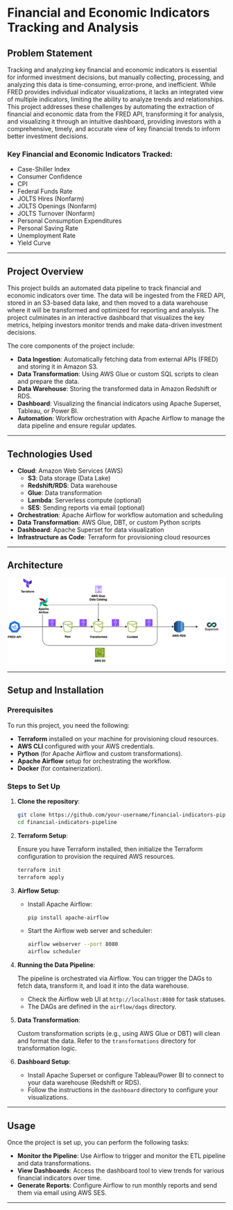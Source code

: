 # Financial and Economic Indicators Tracking and Analysis

## Problem Statement

Tracking and analyzing key financial and economic indicators is essential for informed investment decisions, but manually collecting, processing, and analyzing this data is time-consuming, error-prone, and inefficient. While FRED provides individual indicator visualizations, it lacks an integrated view of multiple indicators, limiting the ability to analyze trends and relationships. This project addresses these challenges by automating the extraction of financial and economic data from the FRED API, transforming it for analysis, and visualizing it through an intuitive dashboard, providing investors with a comprehensive, timely, and accurate view of key financial trends to inform better investment decisions.

### Key Financial and Economic Indicators Tracked:
- Case-Shiller Index
- Consumer Confidence
- CPI
- Federal Funds Rate
- JOLTS Hires (Nonfarm)
- JOLTS Openings (Nonfarm)
- JOLTS Turnover (Nonfarm)
- Personal Consumption Expenditures
- Personal Saving Rate
- Unemployment Rate
- Yield Curve

---

## Project Overview

This project builds an automated data pipeline to track financial and economic indicators over time. The data will be ingested from the FRED API, stored in an S3-based data lake, and then moved to a data warehouse where it will be transformed and optimized for reporting and analysis. The project culminates in an interactive dashboard that visualizes the key metrics, helping investors monitor trends and make data-driven investment decisions.

The core components of the project include:
- **Data Ingestion**: Automatically fetching data from external APIs (FRED) and storing it in Amazon S3.
- **Data Transformation**: Using AWS Glue or custom SQL scripts to clean and prepare the data.
- **Data Warehouse**: Storing the transformed data in Amazon Redshift or RDS.
- **Dashboard**: Visualizing the financial indicators using Apache Superset, Tableau, or Power BI.
- **Automation**: Workflow orchestration with Apache Airflow to manage the data pipeline and ensure regular updates.

---

## Technologies Used

- **Cloud**: Amazon Web Services (AWS)
  - **S3**: Data storage (Data Lake)
  - **Redshift/RDS**: Data warehouse
  - **Glue**: Data transformation
  - **Lambda**: Serverless compute (optional)
  - **SES**: Sending reports via email (optional)
- **Orchestration**: Apache Airflow for workflow automation and scheduling
- **Data Transformation**: AWS Glue, DBT, or custom Python scripts
- **Dashboard**: Apache Superset for data visualization
- **Infrastructure as Code**: Terraform for provisioning cloud resources

---

## Architecture

![Architecture Diagram](https://github.com/eulloa10/financial-data-pipeline/blob/main/fred_fdp_architecture_diagram.png?raw=true)

---

## Setup and Installation

### Prerequisites

To run this project, you need the following:

- **Terraform** installed on your machine for provisioning cloud resources.
- **AWS CLI** configured with your AWS credentials.
- **Python** (for Apache Airflow and custom transformations).
- **Apache Airflow** setup for orchestrating the workflow.
- **Docker** (for containerization).

### Steps to Set Up

1. **Clone the repository**:

    ```bash
    git clone https://github.com/your-username/financial-indicators-pipeline.git
    cd financial-indicators-pipeline
    ```

2. **Terraform Setup**:

    Ensure you have Terraform installed, then initialize the Terraform configuration to provision the required AWS resources.

    ```bash
    terraform init
    terraform apply
    ```

3. **Airflow Setup**:

    - Install Apache Airflow:

      ```bash
      pip install apache-airflow
      ```

    - Start the Airflow web server and scheduler:

      ```bash
      airflow webserver --port 8080
      airflow scheduler
      ```

4. **Running the Data Pipeline**:

    The pipeline is orchestrated via Airflow. You can trigger the DAGs to fetch data, transform it, and load it into the data warehouse.

    - Check the Airflow web UI at `http://localhost:8080` for task statuses.
    - The DAGs are defined in the `airflow/dags` directory.

5. **Data Transformation**:

    Custom transformation scripts (e.g., using AWS Glue or DBT) will clean and format the data. Refer to the `transformations` directory for transformation logic.

6. **Dashboard Setup**:

    - Install Apache Superset or configure Tableau/Power BI to connect to your data warehouse (Redshift or RDS).
    - Follow the instructions in the `dashboard` directory to configure your visualizations.

---

## Usage

Once the project is set up, you can perform the following tasks:

- **Monitor the Pipeline**: Use Airflow to trigger and monitor the ETL pipeline and data transformations.
- **View Dashboards**: Access the dashboard tool to view trends for various financial indicators over time.
- **Generate Reports**: Configure Airflow to run monthly reports and send them via email using AWS SES.

---
